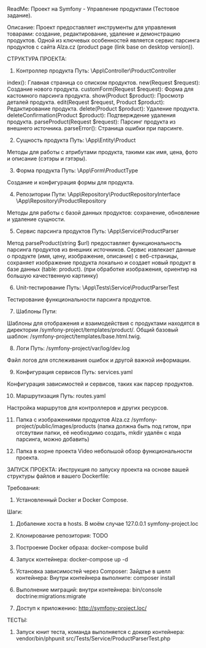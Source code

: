 ReadMe: Проект на Symfony - Управление продуктами (Тестовое задание).

Описание:
Проект предоставляет инструменты для управления товарами: создание, редактирование, удаление и демонстрацию продуктов. 
Одной из ключевых особенностей является сервис парсинга продуктов с сайта Alza.cz (product page (link base on desktop version)).

СТРУКТУРА ПРОЕКТА:

1. Контроллер продукта
   Путь: \App\Controller\ProductController

index(): Главная страница со списком продуктов.
new(Request $request): Создание нового продукта.
customForm(Request $request): Форма для кастомного парсинга продукта.
show(Product $product): Просмотр деталей продукта.
edit(Request $request, Product $product): Редактирование продукта.
delete(Product $product): Удаление продукта.
deleteConfirmation(Product $product): Подтверждение удаления продукта.
parseProduct(Request $request): Парсинг продукта из внешнего источника.
parseError(): Страница ошибки при парсинге.

2. Сущность продукта
   Путь: \App\Entity\Product

Методы для работы с атрибутами продукта, такими как имя, цена, фото и описание (сэтэры и гэтэры).

3. Форма продукта
   Путь: \App\Form\ProductType

Создание и конфигурация формы для продукта.

4. Репозитории
   Пути:
\App\Repository\ProductRepositoryInterface
\App\Repository\ProductRepository

Методы для работы с базой данных продуктов: сохранение, обновление и удаление сущности.

5. Сервис парсинга продуктов
   Путь: \App\Service\ProductParser

Метод parseProduct(string $url) предоставляет функциональность парсинга продуктов из внешних источников. 
Сервис извлекает данные о продукте (имя, цену, изображение, описание) с веб-страницы, 
сохраняет изображение продукта локально и создает новый продукт в базе данных (table: product).
(при обработке изображения, ориентир на большую качественную картинку)

6. Unit-тестирование
   Путь: \App\Tests\Service\ProductParserTest

Тестирование функциональности парсинга продуктов.

7. Шаблоны
   Пути:

Шаблоны для отображения и взаимодействия с продуктами находятся в директории 
/symfony-project/templates/product/.
Общий базовый шаблон: 
/symfony-project/templates/base.html.twig.

8. Логи
   Путь: /symfony-project/var/log/dev.log

Файл логов для отслеживания ошибок и другой важной информации.

9. Конфигурация сервисов
   Путь: services.yaml

Конфигурация зависимостей и сервисов, таких как парсер продуктов.

10. Маршрутизация
    Путь: routes.yaml

Настройка маршрутов для контроллеров и других ресурсов.

11. Папка с изображениями продуктов Alza.cz
 /symfony-project/public/images/products
(папка должна быть под гитом, при отсвутвии папки, её необходимо создать, mkdir удалён с кода парсинга, можно добавить)

12. Папка в корне проекта Video
небольшой обзор функциональности проекта.

ЗАПУСК ПРОЕКТА:
Инструкция по запуску проекта на основе вашей структуры файлов и вашего Dockerfile:

Требования:
1. Установленный Docker и Docker Compose.

Шаги:
1. Добаление хоста в hosts. В моём случае 
   127.0.0.1       symfony-project.loc

2. Клонирование репозитория:
TODO 

3. Построение Docker образа:
   docker-compose build

4. Запуск контейнера:
   docker-compose up -d

5. Установка зависимостей через Composer:
   Зайдтье в шелл контейнера:
   Внутри контейнера выполните:
   composer install

6. Выполнение миграций:
   внутри контейнера:
   bin/console doctrine:migrations:migrate

7. Доступ к приложению:
   http://symfony-project.loc/

ТЕСТЫ:

1. Запуск юнит теста, команда выполняется с доккер контейнера: 
vendor/bin/phpunit src/Tests/Service/ProductParserTest.php